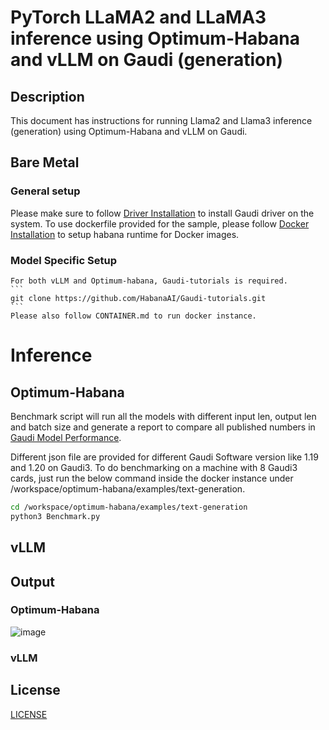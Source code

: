<!--- 0. Title -->
# PyTorch LLaMA2 and LLaMA3 inference using Optimum-Habana and vLLM on Gaudi (generation)

<!-- 10. Description -->
## Description

This document has instructions for running Llama2 and Llama3 inference (generation) using Optimum-Habana and vLLM on Gaudi.

## Bare Metal
### General setup
Please make sure to follow [Driver Installation](https://docs.habana.ai/en/latest/Installation_Guide/Driver_Installation.html) to install Gaudi driver on the system.
To use dockerfile provided for the sample, please follow [Docker Installation](https://docs.habana.ai/en/latest/Installation_Guide/Additional_Installation/Docker_Installation.html) to setup habana runtime for Docker images.

### Model Specific Setup
    For both vLLM and Optimum-habana, Gaudi-tutorials is required.
    ```
    git clone https://github.com/HabanaAI/Gaudi-tutorials.git
    ```
    Please also follow CONTAINER.md to run docker instance. 
    
# Inference

## Optimum-Habana
Benchmark script will run all the models with different input len, output len and batch size and generate a report to compare all published numbers in [Gaudi Model Performance](https://www.intel.com/content/www/us/en/developer/platform/gaudi/model-performance.html).  

Different json file are provided for different Gaudi Software version like 1.19 and 1.20 on Gaudi3.
To do benchmarking on a machine with 8 Gaudi3 cards, just run the below command inside the docker instance under /workspace/optimum-habana/examples/text-generation. 
```bash
cd /workspace/optimum-habana/examples/text-generation
python3 Benchmark.py
```

## vLLM

## Output

### Optimum-Habana

![image](https://github.com/user-attachments/assets/db44e6b5-4be2-4559-a5d2-f369e35cf4ea)

### vLLM

<!--- 80. License -->
## License
[LICENSE](https://github.com/IntelAI/models/blob/master/LICENSE)
